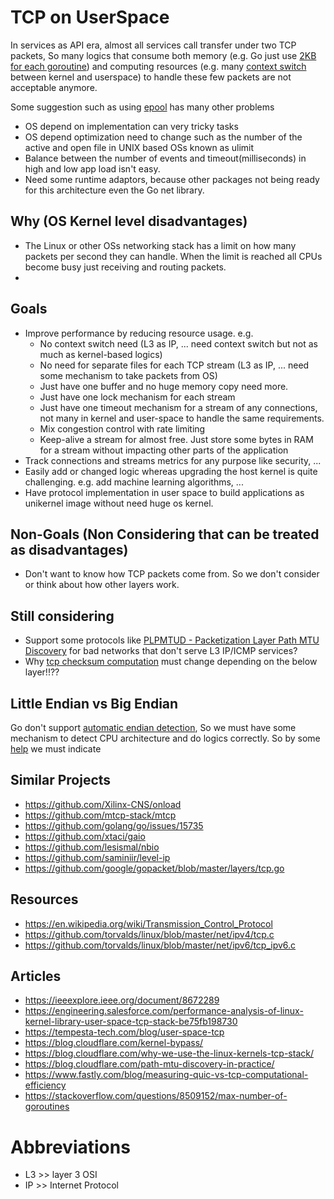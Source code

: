 # TCP on UserSpace
In services as API era, almost all services call transfer under two TCP packets, So many logics that consume both memory (e.g. Go just use [2KB for each goroutine](https://go.dev/doc/go1.4#runtime)) and computing resources (e.g. many [context switch](https://en.wikipedia.org/wiki/Context_switch) between kernel and userspace) to handle these few packets are not acceptable anymore.

Some suggestion such as using [epool](https://github.com/eranyanay/1m-go-websockets) has many other problems 
- OS depend on implementation can very tricky tasks
- OS depend optimization need to change such as the number of the active and open file in UNIX based OSs known as ulimit
- Balance between the number of events and timeout(milliseconds) in high and low app load isn't easy.
- Need some runtime adaptors, because other packages not being ready for this architecture even the Go net library.

## Why (OS Kernel level disadvantages)
- The Linux or other OSs networking stack has a limit on how many packets per second they can handle. When the limit is reached all CPUs become busy just receiving and routing packets.
- 

## Goals
- Improve performance by reducing resource usage. e.g.
    - No context switch need (L3 as IP, ... need context switch but not as much as kernel-based logics)
    - No need for separate files for each TCP stream (L3 as IP, ... need some mechanism to take packets from OS)
    - Just have one buffer and no huge memory copy need more.
    - Just have one lock mechanism for each stream
    - Just have one timeout mechanism for a stream of any connections, not many in kernel and user-space to handle the same requirements.
    - Mix congestion control with rate limiting
    - Keep-alive a stream for almost free. Just store some bytes in RAM for a stream without impacting other parts of the application
- Track connections and streams metrics for any purpose like security, ...
- Easily add or changed logic whereas upgrading the host kernel is quite challenging. e.g. add machine learning algorithms, ...
- Have protocol implementation in user space to build applications as unikernel image without need huge os kernel.

## Non-Goals (Non Considering that can be treated as disadvantages)
- Don't want to know how TCP packets come from. So we don't consider or think about how other layers work.

## Still considering
- Support some protocols like [PLPMTUD - Packetization Layer Path MTU Discovery](https://www.ietf.org/rfc/rfc4821.txt) for bad networks that don't serve L3 IP/ICMP services?
- Why [tcp checksum computation](https://en.wikipedia.org/wiki/Transmission_Control_Protocol#Checksum_computation) must change depending on the below layer!!??

## Little Endian vs Big Endian
Go don't support [automatic endian detection](https://groups.google.com/g/golang-nuts/c/3GEzwKfRRQw), So we must have some mechanism to detect CPU architecture and do logics correctly. So by some [help](https://gist.github.com/asukakenji/f15ba7e588ac42795f421b48b8aede63) we must indicate 

## Similar Projects
- https://github.com/Xilinx-CNS/onload
- https://github.com/mtcp-stack/mtcp
- https://github.com/golang/go/issues/15735
- https://github.com/xtaci/gaio
- https://github.com/lesismal/nbio
- https://github.com/saminiir/level-ip
- https://github.com/google/gopacket/blob/master/layers/tcp.go

## Resources
- https://en.wikipedia.org/wiki/Transmission_Control_Protocol
- https://github.com/torvalds/linux/blob/master/net/ipv4/tcp.c
- https://github.com/torvalds/linux/blob/master/net/ipv6/tcp_ipv6.c

## Articles
- https://ieeexplore.ieee.org/document/8672289
- https://engineering.salesforce.com/performance-analysis-of-linux-kernel-library-user-space-tcp-stack-be75fb198730
- https://tempesta-tech.com/blog/user-space-tcp
- https://blog.cloudflare.com/kernel-bypass/
- https://blog.cloudflare.com/why-we-use-the-linux-kernels-tcp-stack/
- https://blog.cloudflare.com/path-mtu-discovery-in-practice/
- https://www.fastly.com/blog/measuring-quic-vs-tcp-computational-efficiency
- https://stackoverflow.com/questions/8509152/max-number-of-goroutines

# Abbreviations
- L3    >> layer 3 OSI
- IP    >> Internet Protocol

